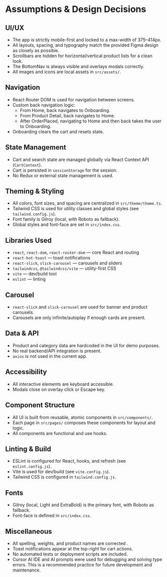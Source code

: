 # Assumptions & Design Decisions

## UI/UX
- The app is strictly mobile-first and locked to a max-width of 375–414px.
- All layouts, spacing, and typography match the provided Figma design as closely as possible.
- Scrollbars are hidden for horizontal/vertical product lists for a clean look.
- The BottomNav is always visible and overlays modals correctly.
- All images and icons are local assets in `src/assets/`.

## Navigation
- React Router DOM is used for navigation between screens.
- Custom back navigation logic:
  - From Home, back navigates to Onboarding.
  - From Product Detail, back navigates to Home.
  - After OrderPlaced, navigating to Home and then back takes the user to Onboarding.
- Onboarding clears the cart and resets state.

## State Management
- Cart and search state are managed globally via React Context API (`CartContext`).
- Cart is persisted in `sessionStorage` for the session.
- No Redux or external state management is used.

## Theming & Styling
- All colors, font sizes, and spacing are centralized in `src/theme/theme.ts`.
- Tailwind CSS is used for utility classes and global styles (see `tailwind.config.js`).
- Font family is Gilroy (local, with Roboto as fallback).
- Global styles and font-face are set in `src/index.css`.

## Libraries Used
- `react`, `react-dom`, `react-router-dom` — core React and routing
- `react-hot-toast` — toast notifications
- `react-slick`, `slick-carousel` — carousels and sliders
- `tailwindcss`, `@tailwindcss/vite` — utility-first CSS
- `vite` — dev/build tool
- `eslint` — linting

## Carousel
- `react-slick` and `slick-carousel` are used for banner and product carousels.
- Carousels are only infinite/autoplay if enough cards are present.

## Data & API
- Product and category data are hardcoded in the UI for demo purposes.
- No real backend/API integration is present.
- `axios` is not used in the current app.

## Accessibility
- All interactive elements are keyboard accessible.
- Modals close on overlay click or Escape key.

## Component Structure
- All UI is built from reusable, atomic components in `src/components/`.
- Each page in `src/pages/` composes these components for layout and logic.
- All components are functional and use hooks.

## Linting & Build
- ESLint is configured for React, hooks, and refresh (see `eslint.config.js`).
- Vite is used for dev/build (see `vite.config.js`).
- Tailwind CSS is configured in `tailwind.config.js`.

## Fonts
- Gilroy (local, Light and ExtraBold) is the primary font, with Roboto as fallback.
- Font-face is defined in `src/index.css`.

## Miscellaneous
- All spelling, weights, and product names are corrected .
- Toast notifications appear at the top-right for cart actions.
- No automated tests or deployment scripts are included.
- Cursor AI IDE and AI prompts were used for debugging and solving type errors. This is a recommended practice for future development and maintenance. 
